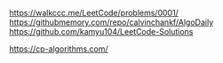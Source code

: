 https://walkccc.me/LeetCode/problems/0001/
https://githubmemory.com/repo/calvinchankf/AlgoDaily
https://github.com/kamyu104/LeetCode-Solutions

https://cp-algorithms.com/
